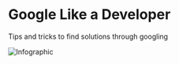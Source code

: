 # Google Like a Developer
Tips and tricks to find solutions through googling

![Infographic](http://d2ykiwzv4lwge4.cloudfront.net/wp-content/uploads/2015/03/Wyncode-Google-infographic-01.jpg)
